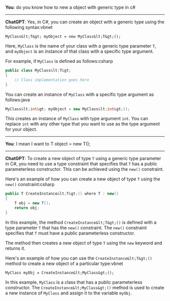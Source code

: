**You**: do you know how to new a object with generic type in c#

--------
**ChatGPT**: Yes, in C#, you can create an object with a generic type using the following syntax:vbnet
```vbnet
MyClass&lt;T&gt; myObject = new MyClass&lt;T&gt;();
```

Here, ```MyClass``` is the name of your class with a generic type parameter ```T```, and ```myObject``` is an instance of that class with a specific type argument.

For example, if ```MyClass``` is defined as follows:csharp
```csharp
public class MyClass&lt;T&gt;
{
    // Class implementation goes here
}
```

You can create an instance of ```MyClass``` with a specific type argument as follows:java
```java
MyClass&lt;int&gt; myObject = new MyClass&lt;int&gt;();
```

This creates an instance of ```MyClass``` with type argument ```int```. You can replace ```int``` with any other type that you want to use as the type argument for your object.

--------
**You**: I mean I want to T object = new T();

--------
**ChatGPT**: To create a new object of type ```T``` using a generic type parameter in C#, you need to use a type constraint that specifies that ```T``` has a public parameterless constructor. This can be achieved using the ```new()``` constraint.

Here's an example of how you can create a new object of type ```T``` using the ```new()``` constraint:csharp
```csharp
public T CreateInstance&lt;T&gt;() where T : new()
{
    T obj = new T();
    return obj;
}
```

In this example, the method ```CreateInstance&lt;T&gt;()``` is defined with a type parameter ```T``` that has the ```new()``` constraint. The ```new()``` constraint specifies that ```T``` must have a public parameterless constructor.

The method then creates a new object of type ```T``` using the ```new``` keyword and returns it.

Here's an example of how you can use the ```CreateInstance&lt;T&gt;()``` method to create a new object of a particular type:vbnet
```vbnet
MyClass myObj = CreateInstance&lt;MyClass&gt;();
```

In this example, ```MyClass``` is a class that has a public parameterless constructor. The ```CreateInstance&lt;MyClass&gt;()``` method is used to create a new instance of ```MyClass``` and assign it to the variable ```myObj```.


